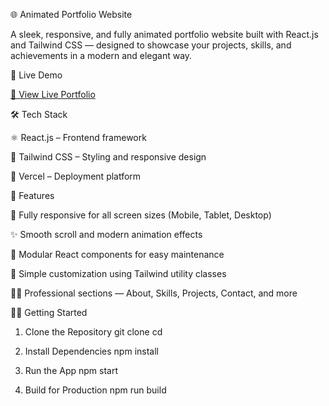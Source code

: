 🌐 Animated Portfolio Website

A sleek, responsive, and fully animated portfolio website built with React.js and Tailwind CSS — designed to showcase your projects, skills, and achievements in a modern and elegant way.


🚀 Live Demo 

[🔗 View Live Portfolio](https://portfolio-amarjeet.vercel.app/)

🛠️ Tech Stack

⚛️ React.js – Frontend framework

🎨 Tailwind CSS – Styling and responsive design

💾 Vercel – Deployment platform

📁 Features

🌈 Fully responsive for all screen sizes (Mobile, Tablet, Desktop)

✨ Smooth scroll and modern animation effects

🧩 Modular React components for easy maintenance

🎯 Simple customization using Tailwind utility classes

👨‍💻 Professional sections — About, Skills, Projects, Contact, and more

🧑‍💻 Getting Started
1. Clone the Repository
git clone 
cd

2. Install Dependencies
npm install

3. Run the App
npm start

4. Build for Production
npm run build

